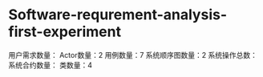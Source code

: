 # Software-requrement-analysis-first-experiment

用户需求数量：
Actor数量：2
用例数量：7
系统顺序图数量：2
系统操作总数：
系统合约数量：
类数量：4
